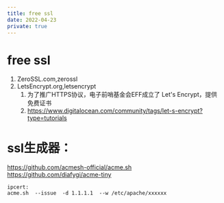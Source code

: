 ```yaml
---
title: free ssl
date: 2022-04-23
private: true
---
```

# free ssl
1. ZeroSSL.com,zerossl
2. LetsEncrypt.org,letsencrypt
    1. 为了推广HTTPS协议，电子前哨基金会EFF成立了 Let's Encrypt，提供免费证书
    2. https://www.digitalocean.com/community/tags/let-s-encrypt?type=tutorials

# ssl生成器：
https://github.com/acmesh-official/acme.sh
https://github.com/diafygi/acme-tiny

    ipcert:
    acme.sh  --issue  -d 1.1.1.1  --w /etc/apache/xxxxxx

